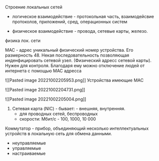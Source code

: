 Строение локальных сетей

- логическое взаимодействие - протокольная часть, взаимодейсвие протоколов, приложений, сред, операционных систем

- физическое взаимодействие - провода, сетевые карты, железо. 


физика лок. сети

MAC - адрес уникальный физический номер устройства. Его размерность 48. Некая последовательность позволяющая инденфицировать сетевой узел. (Физический адресс сетевой карты). Нужен для контроля.
Благодаря ему можно отключение людей от интернета с помощью МАС адресса

![[Pasted image 20221002205953.png]] Устройства имеющие МАС

![[Pasted image 20221002204731.png]]

![[Pasted image 20221002205004.png]]

1) Сетевая карта (NIC) - бывает: - внешняя, внутренняя.
   - для проводных сетей, беспроводных
   - скорости: Мбит/с - 100, 1000, 10 000


Коммутатор - прибор, объединяющий несколько интеллектуальных устройств в локальную сеть для обмена данными.

- неуправляемые
- управляемые
- настраиваемые 





